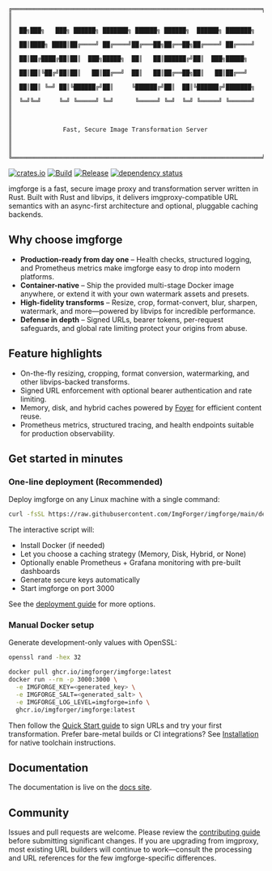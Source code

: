 ```asciiart
╔═════════════════════════════════════════════════════════════════════╗
║                                                                     ║
║  ██╗███╗   ███╗ ██████╗ ███████╗ ██████╗ ██████╗  ██████╗ ███████╗  ║
║  ██║████╗ ████║██╔════╝ ██╔════╝██╔═══██╗██╔══██╗██╔════╝ ██╔════╝  ║
║  ██║██╔████╔██║██║  ███╗█████╗  ██║   ██║██████╔╝██║  ███╗█████╗    ║
║  ██║██║╚██╔╝██║██║   ██║██╔══╝  ██║   ██║██╔══██╗██║   ██║██╔══╝    ║
║  ██║██║ ╚═╝ ██║╚██████╔╝██║     ╚██████╔╝██║  ██║╚██████╔╝███████╗  ║
║  ╚═╝╚═╝     ╚═╝ ╚═════╝ ╚═╝      ╚═════╝ ╚═╝  ╚═╝ ╚═════╝ ╚══════╝  ║
║                                                                     ║
║              Fast, Secure Image Transformation Server               ║
║                                                                     ║
╚═════════════════════════════════════════════════════════════════════╝
```

[![crates.io](https://img.shields.io/crates/v/imgforge.svg)](https://crates.io/crates/imgforge)
[![Build](https://github.com/ImgForger/imgforge/actions/workflows/build.yml/badge.svg)](https://github.com/ImgForger/imgforge/actions/workflows/build.yml)
[![Release](https://github.com/ImgForger/imgforge/actions/workflows/release.yml/badge.svg)](https://github.com/ImgForger/imgforge/actions/workflows/release.yml)
[![dependency status](https://deps.rs/repo/github/ImgForger/imgforge/status.svg)](https://deps.rs/repo/github/ImgForger/imgforge)

imgforge is a fast, secure image proxy and transformation server written in Rust. Built with Rust and libvips, it delivers imgproxy-compatible URL semantics with an async-first architecture and optional, pluggable caching backends.

## Why choose imgforge

- **Production-ready from day one** – Health checks, structured logging, and Prometheus metrics make imgforge easy to drop into modern platforms.
- **Container-native** – Ship the provided multi-stage Docker image anywhere, or extend it with your own watermark assets and presets.
- **High-fidelity transforms** – Resize, crop, format-convert, blur, sharpen, watermark, and more—powered by libvips for incredible performance.
- **Defense in depth** – Signed URLs, bearer tokens, per-request safeguards, and global rate limiting protect your origins from abuse.

## Feature highlights

- On-the-fly resizing, cropping, format conversion, watermarking, and other libvips-backed transforms.
- Signed URL enforcement with optional bearer authentication and rate limiting.
- Memory, disk, and hybrid caches powered by [Foyer](https://foyer-rs.github.io/foyer/) for efficient content reuse.
- Prometheus metrics, structured tracing, and health endpoints suitable for production observability.

## Get started in minutes

### One-line deployment (Recommended)

Deploy imgforge on any Linux machine with a single command:

```bash
curl -fsSL https://raw.githubusercontent.com/ImgForger/imgforge/main/deployment/deploy.sh | bash
```

The interactive script will:
- Install Docker (if needed)
- Let you choose a caching strategy (Memory, Disk, Hybrid, or None)
- Optionally enable Prometheus + Grafana monitoring with pre-built dashboards
- Generate secure keys automatically
- Start imgforge on port 3000

See the [deployment guide](deployment/README.md) for more options.

### Manual Docker setup

Generate development-only values with OpenSSL:

```bash
openssl rand -hex 32
```

```bash
docker pull ghcr.io/imgforger/imgforge:latest
docker run --rm -p 3000:3000 \
  -e IMGFORGE_KEY=<generated_key> \
  -e IMGFORGE_SALT=<generated_salt> \
  -e IMGFORGE_LOG_LEVEL=imgforge=info \
  ghcr.io/imgforger/imgforge:latest
```

Then follow the [Quick Start guide](doc/2_quick_start.md) to sign URLs and try your first transformation. Prefer bare-metal builds or CI integrations? See [Installation](doc/1_installation.md) for native toolchain instructions.

## Documentation

The documentation is live on the [docs site](https://imgforger.github.io/).

## Community

Issues and pull requests are welcome. Please review the [contributing guide](CONTRIBUTING.md) before submitting significant changes. If you are upgrading from imgproxy, most existing URL builders will continue to work—consult the processing and URL references for the few imgforge-specific differences.
